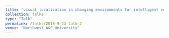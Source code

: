 ```yaml
---
title: "visual localization in changing environments for intelligent vehicle"
collection: talks
type: "Talk"
permalink: /talks/2018-9-23-talk-2
venue: "Northwest A&F University"
---
```

